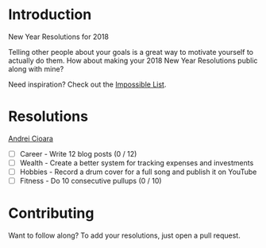 # Introduction
New Year Resolutions for 2018

Telling other people about your goals is a great way to motivate yourself to actually do them. How about making your 2018 New Year Resolutions public along with mine?

Need inspiration? Check out the [Impossible List](https://impossiblehq.com/impossible-list/).

# Resolutions

[Andrei Cioara](http://andrei.cioara.me)
- [ ] Career - Write 12 blog posts (0 / 12)
- [ ] Wealth - Create a better system for tracking expenses and investments
- [ ] Hobbies - Record a drum cover for a full song and publish it on YouTube
- [ ] Fitness - Do 10 consecutive pullups (0 / 10)

# Contributing

Want to follow along? To add your resolutions, just open a pull request.
